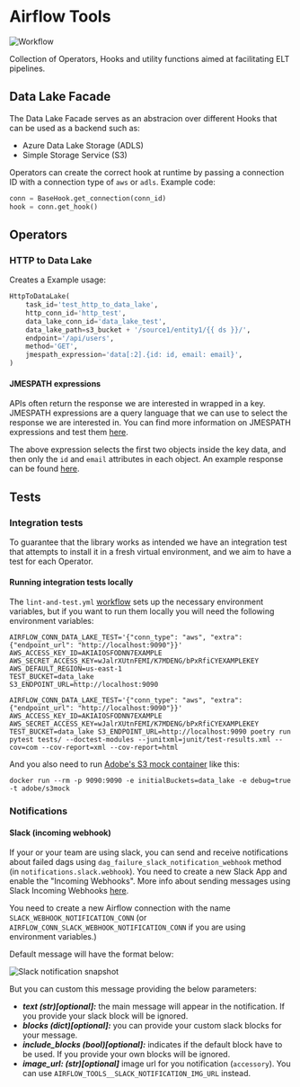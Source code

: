 # Airflow Tools
![Workflow](https://github.com/DeepKernelLabs/airflow-tools/actions/workflows/lint-and-test.yml/badge.svg?branch=main)

Collection of Operators, Hooks and utility functions aimed at facilitating ELT pipelines.

## Data Lake Facade
The Data Lake Facade serves as an abstracion over different Hooks that can be used as a backend such as:
- Azure Data Lake Storage (ADLS)
- Simple Storage Service (S3)

Operators can create the correct hook at runtime by passing a connection ID with a connection type of `aws` or `adls`. Example code:

```python
conn = BaseHook.get_connection(conn_id)
hook = conn.get_hook()
```

## Operators
### HTTP to Data Lake

Creates a
Example usage:

```python
HttpToDataLake(
    task_id='test_http_to_data_lake',
    http_conn_id='http_test',
    data_lake_conn_id='data_lake_test',
    data_lake_path=s3_bucket + '/source1/entity1/{{ ds }}/',
    endpoint='/api/users',
    method='GET',
    jmespath_expression='data[:2].{id: id, email: email}',
)
```

#### JMESPATH expressions
APIs often return the response we are interested in wrapped in a key. JMESPATH expressions are a query language that we can use to select the response we are interested in. You can find more information on JMESPATH expressions and test them [here](https://jmespath.org/).

The above expression selects the first two objects inside the key data, and then only the `id` and `email` attributes in each object. An example response can be found [here](https://reqres.in/api/users).

## Tests
### Integration tests
To guarantee that the library works as intended we have an integration test that attempts to install it in a fresh virtual environment, and we aim to have a test for each Operator.

#### Running integration tests locally
The `lint-and-test.yml` [workflow](.github/workflows/lint-and-test.yml) sets up the necessary environment variables, but if you want to run them locally you will need the following environment variables:

```shell
AIRFLOW_CONN_DATA_LAKE_TEST='{"conn_type": "aws", "extra": {"endpoint_url": "http://localhost:9090"}}'
AWS_ACCESS_KEY_ID=AKIAIOSFODNN7EXAMPLE
AWS_SECRET_ACCESS_KEY=wJalrXUtnFEMI/K7MDENG/bPxRfiCYEXAMPLEKEY
AWS_DEFAULT_REGION=us-east-1
TEST_BUCKET=data_lake
S3_ENDPOINT_URL=http://localhost:9090

AIRFLOW_CONN_DATA_LAKE_TEST='{"conn_type": "aws", "extra": {"endpoint_url": "http://localhost:9090"}}' AWS_ACCESS_KEY_ID=AKIAIOSFODNN7EXAMPLE AWS_SECRET_ACCESS_KEY=wJalrXUtnFEMI/K7MDENG/bPxRfiCYEXAMPLEKEY TEST_BUCKET=data_lake S3_ENDPOINT_URL=http://localhost:9090 poetry run pytest tests/ --doctest-modules --junitxml=junit/test-results.xml --cov=com --cov-report=xml --cov-report=html
```

And you also need to run [Adobe's S3 mock container](https://github.com/adobe/S3Mock) like this:

```shell
docker run --rm -p 9090:9090 -e initialBuckets=data_lake -e debug=true -t adobe/s3mock
```


### Notifications

#### Slack (incoming webhook)

If your or your team are using slack, you can send and receive notifications about failed dags using `dag_failure_slack_notification_webhook` method
(in `notifications.slack.webhook`). You need to create a new Slack App and enable the "Incoming Webhooks". More info about sending messages using
Slack Incoming Webhooks [here](https://api.slack.com/messaging/webhooks).

You need to create a new Airflow connection with the name `SLACK_WEBHOOK_NOTIFICATION_CONN` (or `AIRFLOW_CONN_SLACK_WEBHOOK_NOTIFICATION_CONN`
if you are using environment variables.)

Default message will have the format below:

![Slack notification snapshot](https://private-user-images.githubusercontent.com/152852247/300061280-e9b4b8f1-6741-4d77-85a4-358645500c15.png?jwt=eyJhbGciOiJIUzI1NiIsInR5cCI6IkpXVCJ9.eyJpc3MiOiJnaXRodWIuY29tIiwiYXVkIjoicmF3LmdpdGh1YnVzZXJjb250ZW50LmNvbSIsImtleSI6ImtleTUiLCJleHAiOjE3MDY1MTE2OTUsIm5iZiI6MTcwNjUxMTM5NSwicGF0aCI6Ii8xNTI4NTIyNDcvMzAwMDYxMjgwLWU5YjRiOGYxLTY3NDEtNGQ3Ny04NWE0LTM1ODY0NTUwMGMxNS5wbmc_WC1BbXotQWxnb3JpdGhtPUFXUzQtSE1BQy1TSEEyNTYmWC1BbXotQ3JlZGVudGlhbD1BS0lBVkNPRFlMU0E1M1BRSzRaQSUyRjIwMjQwMTI5JTJGdXMtZWFzdC0xJTJGczMlMkZhd3M0X3JlcXVlc3QmWC1BbXotRGF0ZT0yMDI0MDEyOVQwNjU2MzVaJlgtQW16LUV4cGlyZXM9MzAwJlgtQW16LVNpZ25hdHVyZT0zODQ2N2M4NWE2MmFjMjFiMjZjZDVmYjU4YWE2YzBlZDhkODgwMmViNzVlYmFjY2Y4NzM0YWNlNTMzZDA5MzYxJlgtQW16LVNpZ25lZEhlYWRlcnM9aG9zdCZhY3Rvcl9pZD0wJmtleV9pZD0wJnJlcG9faWQ9MCJ9._uVapOD4BjuSqr8COZGfMQZZvNxcMsU3JEOXlhoDeyc)

But you can custom this message providing the below parameters:

* **_text (str)[optional]:_** the main message will appear in the notification. If you provide your slack block will be ignored.
* **_blocks (dict)[optional]:_** you can provide your custom slack blocks for your message.
* **_include_blocks (bool)[optional]:_** indicates if the default block have to be used. If you provide your own blocks will be ignored.
* **_image_url: (str)[optional]_** image url for you notification (`accessory`). You can use `AIRFLOW_TOOLS__SLACK_NOTIFICATION_IMG_URL` instead.
